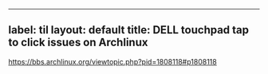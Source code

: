 
---
label: til
layout: default
title: DELL touchpad tap to click issues on Archlinux
---
https://bbs.archlinux.org/viewtopic.php?pid=1808118#p1808118

